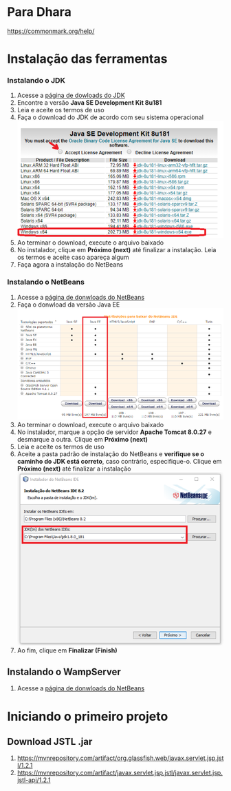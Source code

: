 # Para Dhara
https://commonmark.org/help/

# Instalação das ferramentas

### Instalando o JDK

1. Acesse a [página de dowloads do JDK](http://www.oracle.com/technetwork/pt/java/javase/downloads/jdk8-downloads-2133151.html)
1. Encontre a versão **Java SE Development Kit 8u181**
1. Leia e aceite os termos de uso
1. Faça o download do JDK de acordo com seu sistema operacional
    ![download](img/jdkdownload.png)
1. Ao terminar o download, execute o arquivo baixado
1. No instalador, clique em __Próximo (next)__ até finalizar a instalação. Leia os termos e aceite caso apareça algum
1. Faça agora a instalação do NetBeans

### Instalando o NetBeans

1. Acesse a [página de donwloads do NetBeans](https://netbeans.org/downloads/)
1. Faça o donwload da versão Java EE
    ![Donwload Java EE](img/download.png)
1. Ao terminar o download, execute o arquivo baixado
1. No instalador, marque a opção de servidor **Apache Tomcat 8.0.27** e desmarque a outra. Clique em __Próximo (next)__
1. Leia e aceite os termos de uso
1. Aceite a pasta padrão de instalação do NetBeans e **verifique se o caminho do JDK
está correto**, caso contrário, especifique-o. Clique em __Próximo (next)__ até finalizar a instalação
    ![Caminho de instalação do JDK](img/jdkpath.png)
1. Ao fim, clique em __Finalizar (Finish)__

## Instalando o WampServer
1. Acesse a [página de donwloads do NetBeans](https://netbeans.org/downloads/)


# Iniciando o primeiro projeto

## Download JSTL .jar

1. https://mvnrepository.com/artifact/org.glassfish.web/javax.servlet.jsp.jstl/1.2.1
1. https://mvnrepository.com/artifact/javax.servlet.jsp.jstl/javax.servlet.jsp.jstl-api/1.2.1
